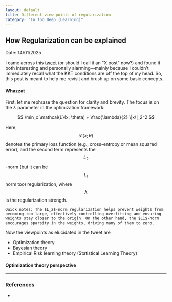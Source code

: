 ```yaml
---
layout: default
title: Different view points of regularization
category: "In Too Deep (Learning)"
---
```

## How Regularization can be explained

Date: 14/01/2025

I came across this [tweet](https://x.com/andrew_n_carr/status/1875625454025240730) (or should I call it an "X post" now?) and found it both interesting and personally alarming—mainly because I couldn’t immediately recall what the KKT conditions are off the top of my head. So, this post is meant to help me revisit and brush up on some basic concepts.

#### Whazzat
First, let me rephrase the question for clarity and brevity. The focus is on the $\lambda$ parameter in the optimization framework:

$$
\min_x \mathcal{L}(x; \theta) + \frac{\lambda}{2} \|x\|_2^2
$$

Here, $$ \mathcal{L}(x; \theta) $$ denotes the primary loss function (e.g., cross-entropy or mean squared error), and the second term represents the $$ L_2 $$-norm (but it can be $$ L_1 $$ norm too) regularization, where $$ \lambda $$ is the regularization strength.

`Quick notes: The $L_2$​-norm regularization helps prevent weights from becoming too large, effectively controlling overfitting and ensuring weights stay closer to the origin. On the other hand, the $L1$​-norm encourages sparsity in the weights, driving many of them to zero.`

Now the viewpoints as elucidated in the tweet are
- Optimization theory
- Bayesian theory 
- Empirical Risk learning theory (Statistical Learning Theory)

#### Optimization theory perspective

---
### References
- 